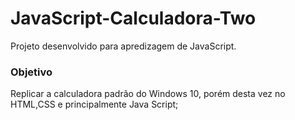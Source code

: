 # JavaScript-Calculadora-Two

Projeto desenvolvido para apredizagem de JavaScript.

### Objetivo

Replicar a calculadora padrão do Windows 10, porém desta vez no HTML,CSS e principalmente Java Script;